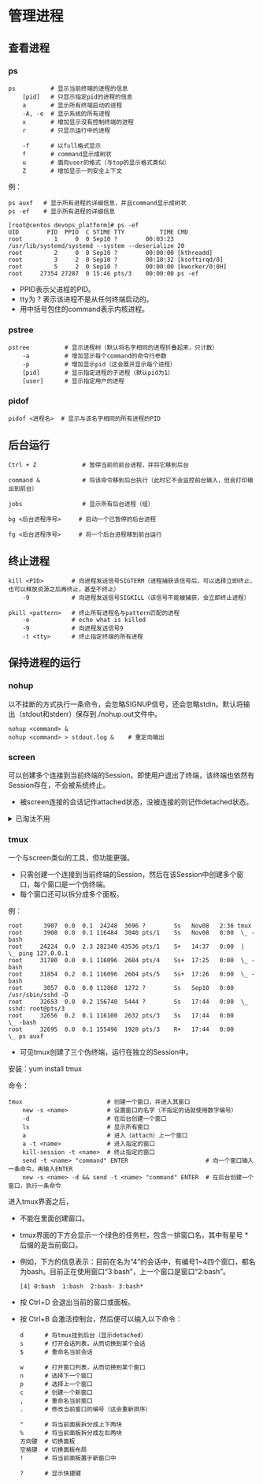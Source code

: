 # 管理进程

## 查看进程

### ps

```shell
ps          # 显示当前终端的进程的信息
    [pid]   # 只显示指定pid的进程的信息
    a       # 显示所有终端启动的进程
    -A, -e  # 显示系统的所有进程
    x       # 增加显示没有控制终端的进程
    r       # 只显示运行中的进程

    -f      # 以full格式显示
    f       # command显示成树状
    u       # 面向user的格式（与top的显示格式类似）
    Z       # 增加显示一列安全上下文
```

例：

```shell
ps auxf   # 显示所有进程的详细信息，并且command显示成树状
ps -ef    # 显示所有进程的详细信息
```

```
[root@centos devops_platform]# ps -ef
UID        PID  PPID  C STIME TTY          TIME CMD
root         1     0  0 Sep10 ?        00:03:23 /usr/lib/systemd/systemd --system --deserialize 20
root         2     0  0 Sep10 ?        00:00:00 [kthreadd]
root         3     2  0 Sep10 ?        00:10:32 [ksoftirqd/0]
root         5     2  0 Sep10 ?        00:00:00 [kworker/0:0H]
root     27354 27287  0 15:46 pts/3    00:00:00 ps -ef
```

- PPID表示父进程的PID。
- tty为 ? 表示该进程不是从任何终端启动的。
- 用中括号包住的command表示内核进程。

### pstree

```shell
pstree          # 显示进程树（默认将名字相同的进程折叠起来，只计数）
    -a          # 增加显示每个command的命令行参数
    -p          # 增加显示pid（这会展开显示每个进程）
    [pid]       # 显示指定进程的子进程（默认pid为1）
    [user]      # 显示指定用户的进程
```

### pidof

```shell
pidof <进程名>  # 显示与该名字相同的所有进程的PID
```

## 后台运行

```shell
Ctrl + Z             # 暂停当前的前台进程，并将它移到后台

command &            # 将该命令移到后台执行（此时它不会监控前台输入，但会打印输出到前台）

jobs                 # 显示所有后台进程（组）

bg <后台进程序号>     # 启动一个已暂停的后台进程

fg <后台进程序号>     # 将一个后台进程移到前台运行
```

## 终止进程

```shell
kill <PID>        # 向进程发送信号SIGTERM（进程捕获该信号后，可以选择立即终止，也可以释放资源之后再终止，甚至不终止）
    -9            # 向进程发送信号SIGKILL（该信号不能被捕获，会立即终止进程）

pkill <pattern>   # 终止所有进程名与pattern匹配的进程
    -e            # echo what is killed
    -9            # 向进程发送信号9
    -t <tty>      # 终止指定终端的所有进程
```

## 保持进程的运行

### nohup

以不挂断的方式执行一条命令，会忽略SIGNUP信号，还会忽略stdin。默认将输出（stdout和stderr）保存到./nohup.out文件中。

```shell
nohup <command> &
nohup <command> > stdout.log &    # 重定向输出
```

### screen

可以创建多个连接到当前终端的Session。即使用户退出了终端，该终端也依然有Session存在，不会被系统终止。
- 被screen连接的会话记作attached状态，没被连接的则记作detached状态。

<details>
<summary>已淘汰不用</summary>

安装：yum install screen

命令：

```shell
screen         # 创建一个新会话，并进入其shell
    -ls        # 列出所有会话
    -dm        # 创建一个脱离的新会话
    -r <pid>   # 连接到一个脱离的会话
    -s <shell> # 指定使用的shell
    -S <name>  # 指定会话的名字（这会命名为<pid>.<name>，默认的命名为<pid>.<tty>.<host>）
    -L         # 自动将该会话的终端日志记录到/home/screenlog.0文件中（数字会递增）
```

</details>

### tmux

一个与screen类似的工具，但功能更强。
- 只需创建一个连接到当前终端的Session，然后在该Session中创建多个窗口，每个窗口是一个伪终端。
- 每个窗口还可以拆分成多个面板。

例：

```
root      3907  0.0  0.1  24248  3696 ?        Ss   Nov08   2:36 tmux
root      3908  0.0  0.1 116484  3040 pts/1    Ss   Nov08   0:00  \_ -bash
root     24224  0.0  2.3 282340 43536 pts/1    S+   14:37   0:00  |   \_ ping 127.0.0.1
root     31780  0.0  0.1 116096  2604 pts/4    Ss+  17:25   0:00  \_ -bash
root     31854  0.2  0.1 116096  2604 pts/5    Ss+  17:26   0:00  \_ -bash
root      3057  0.0  0.0 112860  1272 ?        Ss   Sep10   0:00 /usr/sbin/sshd -D
root     32653  0.0  0.2 156740  5444 ?        Ss   17:44   0:00  \_ sshd: root@pts/3
root     32656  0.2  0.1 116100  2632 pts/3    Ss   17:44   0:00      \_ -bash
root     32695  0.0  0.1 155496  1928 pts/3    R+   17:44   0:00          \_ ps auxf
```

- 可见tmux创建了三个伪终端，运行在独立的Session中。

安装：yum install tmux

命令：

```shell
tmux                        # 创建一个窗口，并进入其窗口
    new -s <name>           # 设置窗口的名字（不指定的话就使用数字编号）
    -d                      # 在后台创建一个窗口
    ls                      # 显示所有窗口
    a                       # 进入（attach）上一个窗口
    a -t <name>             # 进入指定的窗口
    kill-session -t <name>  # 终止指定的窗口
    send -t <name> "command" ENTER                      # 向一个窗口输入一条命令，再输入ENTER
    new -s <name> -d && send -t <name> "command" ENTER  # 在后台创建一个窗口，执行一条命令
```

进入tmux界面之后，
- 不能在里面创建窗口。
- tmux界面的下方会显示一个绿色的任务栏，包含一排窗口名，其中有星号 * 后缀的是当前窗口。
- 例如，下方的信息表示：目前在名为“4”的会话中，有编号1~4四个窗口，都名为bash。目前正在使用窗口“3:bash”，上一个窗口是窗口“2:bash”。
  ```
  [4] 0:bash  1:bash  2:bash- 3:bash*  
  ```
- 按 Ctrl+D 会退出当前的窗口或面板。
- 按 Ctrl+B 会激活控制台，然后便可以输入以下命令：

  ```shell
  d      # 将tmux挂到后台（显示detached）
  s      # 打开会话列表，从而切换到某个会话
  $      # 重命名当前会话
  
  w      # 打开窗口列表，从而切换到某个窗口
  n      # 选择下一个窗口
  p      # 选择上一个窗口
  c      # 创建一个新窗口
  ,      # 重命名当前窗口
  .      # 修改当前窗口的编号（这会重新排序）
  
  "      # 将当前面板拆分成上下两块
  %      # 将当前面板拆分成左右两块
  方向键  # 切换面板
  空格键  # 切换面板布局
  !      # 将当前面板置于新窗口中
  
  ?      # 显示快捷键
  ```